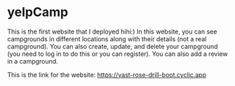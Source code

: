 # yelpCamp
This is the first website that I deployed hihi:) In this website, you can see campgrounds in different locations along with their details (not a real campground). You can also create, update, and delete your campground (you need to log in to do this or you can register). You can also add a review in a campground.

This is the link for the website: https://vast-rose-drill-boot.cyclic.app
